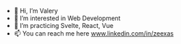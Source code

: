 - 👋 Hi, I’m Valery
- 👀 I’m interested in Web Development
- 🌱 I’m practicing Svelte, React, Vue
- 📫 You can reach me here www.linkedin.com/in/zeexas

<!---
Zeexas/Zeexas is a ✨ special ✨ repository because its `README.md` (this file) appears on your GitHub profile.
You can click the Preview link to take a look at your changes.
--->
